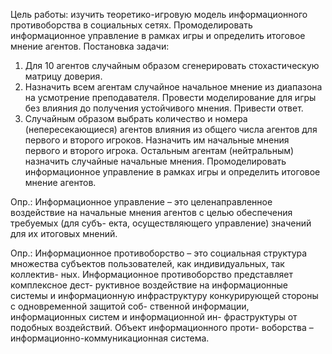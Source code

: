 Цель работы: изучить теоретико-игровую модель информационного
противоборства в социальных сетях. Промоделировать информационное
управление в рамках игры и определить итоговое мнение агентов.
Постановка задачи:
1) Для 10 агентов случайным образом сгенерировать стохастическую
матрицу доверия.
2) Назначить всем агентам случайное начальное мнение из диапазона на
усмотрение преподавателя. Провести моделирование для игры без
влияния до получения устойчивого мнения. Привести ответ.
3) Случайным образом выбрать количество и номера (непересекающиеся)
агентов влияния из общего числа агентов для первого и второго
игроков. Назначить им начальные мнения первого и второго игрока.
Остальным агентам (нейтральным) назначить случайные начальные
мнения. Промоделировать информационное управление в рамках игры
и определить итоговое мнение агентов.

Опр.: Информационное управление – это целенаправленное воздействие на начальные мнения агентов с целью обеспечения требуемых (для субъ- екта, осуществляющего управление) значений для их итоговых мнений.

Опр.: Информационное противоборство – это социальная структура множества субъектов пользователей, как индивидуальных, так коллектив- ных. Информационное противоборство представляет комплексное дест- руктивное воздействие на информационные системы и информационную инфраструктуру конкурирующей стороны с одновременной защитой соб- ственной информации, информационных систем и информационной ин- фраструктуры от подобных воздействий. Объект информационного проти- воборства – информационно-коммуникационная система.